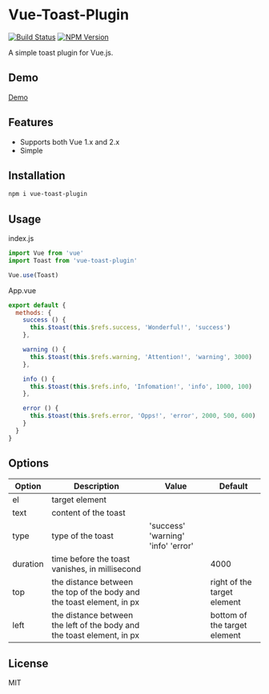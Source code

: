# Vue-Toast-Plugin

[![Build Status](https://travis-ci.org/ihaichao/vue-toast-plugin.svg?branch=master)](https://travis-ci.org/ihaichao/vue-toast-plugin)
[![NPM Version](https://img.shields.io/badge/npm-v1.0.1-blue.svg)](https://www.npmjs.com/package/vue-toast-plugin)

A simple toast plugin for Vue.js.

## Demo

[Demo](https://ihaichao.github.io/vue-toast-plugin/dist/index.html)

## Features

- Supports both Vue 1.x and 2.x
- Simple

## Installation

```Bash
npm i vue-toast-plugin
```

## Usage

index.js

```javascript
import Vue from 'vue'
import Toast from 'vue-toast-plugin'

Vue.use(Toast)
```

App.vue

```javascript
export default {
  methods: {
    success () {
      this.$toast(this.$refs.success, 'Wonderful!', 'success')
    },

    warning () {
      this.$toast(this.$refs.warning, 'Attention!', 'warning', 3000)
    },

    info () {
      this.$toast(this.$refs.info, 'Infomation!', 'info', 1000, 100)
    },

    error () {
      this.$toast(this.$refs.error, 'Opps!', 'error', 2000, 500, 600)
    }
  }
}
```

## Options

|Option|Description|Value|Default|
|---|---|---|---|
|el|target element|||
|text|content of the toast|||
|type|type of the toast|'success' 'warning' 'info' 'error'||
|duration|time before the toast vanishes, in millisecond||4000
|top|the distance between the top of the body and the toast element, in px||right of the target element
|left|the distance between the left of the body and the toast element, in px||bottom of the target element

## License

MIT
